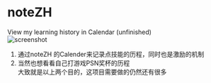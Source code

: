 # noteZH
View my learning history in Calendar  (unfinished)  
![screenshot](https://cloud.githubusercontent.com/assets/8627387/13034571/0058407e-d374-11e5-81cd-f6ecbaaa49d0.png)
1. 通过noteZH 的Calender来记录点技能的历程，同时也是激励的机制  
2. 当然也想看看自己打游戏PSN奖杯的历程  
大致就是以上两个目的，这项目需要做的仍然还有很多